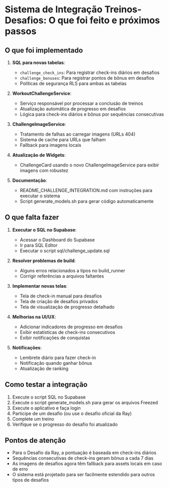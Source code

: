 # Sistema de Integração Treinos-Desafios: O que foi feito e próximos passos

## O que foi implementado

1. **SQL para novas tabelas**:
   - `challenge_check_ins`: Para registrar check-ins diários em desafios
   - `challenge_bonuses`: Para registrar pontos de bônus em desafios
   - Políticas de segurança RLS para ambas as tabelas

2. **WorkoutChallengeService**:
   - Serviço responsável por processar a conclusão de treinos
   - Atualização automática de progresso em desafios
   - Lógica para check-ins diários e bônus por sequências consecutivas

3. **ChallengeImageService**:
   - Tratamento de falhas ao carregar imagens (URLs 404)
   - Sistema de cache para URLs que falham
   - Fallback para imagens locais

4. **Atualização de Widgets**:
   - ChallengeCard usando o novo ChallengeImageService para exibir imagens com robustez

5. **Documentação**:
   - README_CHALLENGE_INTEGRATION.md com instruções para executar o sistema
   - Script generate_models.sh para gerar código automaticamente

## O que falta fazer

1. **Executar o SQL no Supabase**:
   - Acessar o Dashboard do Supabase
   - Ir para SQL Editor
   - Executar o script sql/challenge_update.sql

2. **Resolver problemas de build**:
   - Alguns erros relacionados a tipos no build_runner
   - Corrigir referências a arquivos faltantes

3. **Implementar novas telas**:
   - Tela de check-in manual para desafios
   - Tela de criação de desafios privados
   - Tela de visualização de progresso detalhado

4. **Melhorias na UI/UX**:
   - Adicionar indicadores de progresso em desafios
   - Exibir estatísticas de check-ins consecutivos
   - Exibir notificações de conquistas

5. **Notificações**:
   - Lembrete diário para fazer check-in
   - Notificação quando ganhar bônus
   - Atualização de ranking

## Como testar a integração

1. Execute o script SQL no Supabase
2. Execute o script generate_models.sh para gerar os arquivos Freezed
3. Execute o aplicativo e faça login
4. Participe de um desafio (ou use o desafio oficial da Ray)
5. Complete um treino
6. Verifique se o progresso do desafio foi atualizado

## Pontos de atenção

- Para o Desafio da Ray, a pontuação é baseada em check-ins diários
- Sequências consecutivas de check-ins geram bônus a cada 7 dias
- As imagens de desafios agora têm fallback para assets locais em caso de erro
- O sistema está projetado para ser facilmente estendido para outros tipos de desafios 